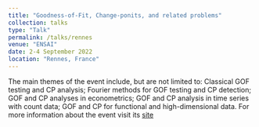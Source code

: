 ```yaml
---
title: "Goodness-of-Fit, Change-ponits, and related problems"
collection: talks
type: "Talk" 
permalink: /talks/rennes
venue: "ENSAI"
date: 2-4 September 2022
location: "Rennes, France"
---
```


The main themes of the event include, but are not limited to: Classical GOF testing and CP analysis; Fourier methods for GOF testing and CP detection; GOF and CP analyses in econometrics; GOF and CP analysis in time series with count data; GOF and CP for functional and high-dimensional data. For more information about the event visit its [site](https://ensai.fr/en/event/gofcp-2022/)
